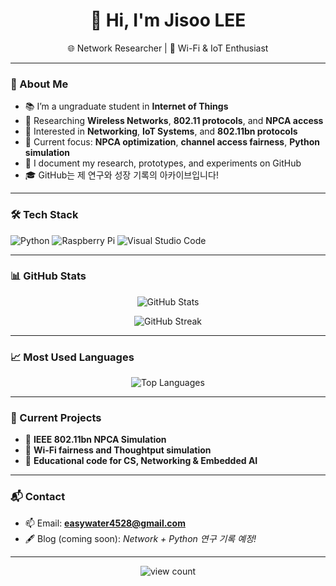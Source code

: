 <h1 align="center">👋 Hi, I'm Jisoo LEE</h1>
<p align="center">
  🌐 Network Researcher | 📡 Wi-Fi & IoT Enthusiast
</p>

---

### 🚀 About Me

- 📚 I’m a ungraduate student in **Internet of Things**  
- 📡 Researching **Wireless Networks**, **802.11 protocols**, and **NPCA access**  
- 🧠 Interested in **Networking**, **IoT Systems**, and **802.11bn protocols**  
- 🔬 Current focus: **NPCA optimization**, **channel access fairness**, **Python simulation**
- 📝 I document my research, prototypes, and experiments on GitHub  
- 🎓 GitHub는 제 연구와 성장 기록의 아카이브입니다!

---

### 🛠️ Tech Stack

![Python](https://img.shields.io/badge/-Python-3776AB?style=for-the-badge&logo=python&logoColor=white)
![Raspberry Pi](https://img.shields.io/badge/-RaspberryPi-C51A4A?style=for-the-badge&logo=raspberrypi&logoColor=white)
![Visual Studio Code](https://img.shields.io/badge/-VSCode-007ACC?style=for-the-badge&logo=visualstudiocode&logoColor=white)

---

### 📊 GitHub Stats

<p align="center">
  <img src="https://github-readme-stats.vercel.app/api?username=easywater4528&show_icons=true&theme=tokyonight" alt="GitHub Stats" />
</p>

<p align="center">
  <img src="https://github-readme-streak-stats.herokuapp.com/?user=easywater4528&theme=tokyonight" alt="GitHub Streak" />
</p>

---

### 📈 Most Used Languages

<p align="center">
  <img src="https://github-readme-stats.vercel.app/api/top-langs/?username=easywater4528&layout=compact&theme=tokyonight" alt="Top Languages" />
</p>

---

### 🧠 Current Projects

- 📡 **IEEE 802.11bn NPCA Simulation**
- 🤖 **Wi-Fi fairness and Thoughtput simulation**
- 📘 **Educational code for CS, Networking & Embedded AI**

---

### 📬 Contact

- 📫 Email: **easywater4528@gmail.com**  
- 🖋️ Blog (coming soon): *Network + Python 연구 기록 예정!*

---

<p align="center">
  <img src="https://komarev.com/ghpvc/?username=easywater4528&label=Profile%20Views&color=0e75b6&style=flat" alt="view count" />
</p>
